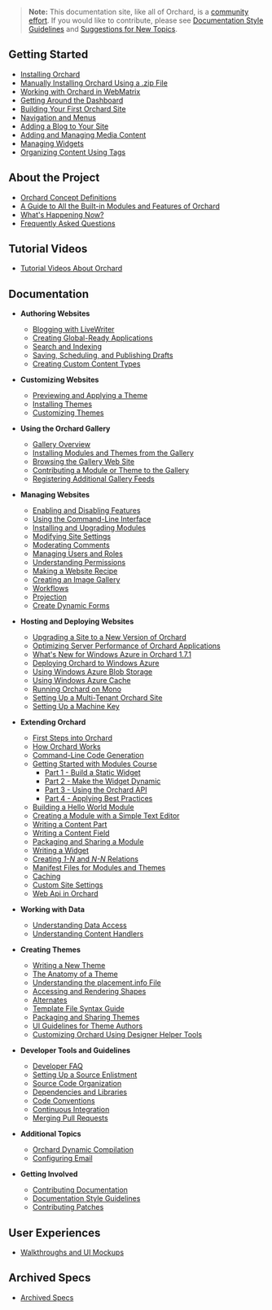 > **Note:** This documentation site, like all of Orchard, is a [community effort](/Contributors). If you would like to contribute, please see [Documentation Style Guidelines](Documentation/Documentation-Style-Guidelines)
and [Suggestions for New Topics](Documentation/Suggestions-for-New-Topics).

## Getting Started ##
* [Installing Orchard](Documentation/Installing-Orchard)
* [Manually Installing Orchard Using a .zip File](Documentation/Manually-installing-Orchard-zip-file)
* [Working with Orchard in WebMatrix](Documentation/Working-with-Orchard-in-WebMatrix)
* [Getting Around the Dashboard](Documentation/Getting-around-the-dashboard)
* [Building Your First Orchard Site](Documentation/Getting-Started)
* [Navigation and Menus](Documentation/Navigation-and-menus)
* [Adding a Blog to Your Site](Documentation/Adding-a-Blog-to-Your-Site)
* [Adding and Managing Media Content](Documentation/Adding-and-managing-media-content)
* [Managing Widgets](Documentation/Managing-widgets)
* [Organizing Content Using Tags](Documentation/Organizing-content-with-tags)

## About the Project ##
* [Orchard Concept Definitions](Documentation/Basic-Orchard-Concepts)
* [A Guide to All the Built-in Modules and Features of Orchard](Documentation/Builtin-Features)
* [What's Happening Now?](Documentation/Feature-roadmap)
* [Frequently Asked Questions](Documentation/Frequently-asked-questions)

## Tutorial Videos ##

* [Tutorial Videos About Orchard](Documentation/Orchard-TV)

## Documentation ##

* **Authoring Websites**
    * [Blogging with LiveWriter](Documentation/Blogging-with-LiveWriter)
    * [Creating Global-Ready Applications](Documentation/Creating-global-ready-applications)
    * [Search and Indexing](Documentation/Search-and-indexing)
    * [Saving, Scheduling, and Publishing Drafts](Documentation/Saving-scheduling-and-publishing-drafts)
    * [Creating Custom Content Types](Documentation/Creating-custom-content-types)


* **Customizing Websites**
    * [Previewing and Applying a Theme](Documentation/Previewing-and-applying-a-theme)
    * [Installing Themes](Documentation/Installing-themes)
    * [Customizing Themes](Documentation/Customizing-the-default-theme)


* **Using the Orchard Gallery**
    * [Gallery Overview](Documentation/Gallery-overview)
    * [Installing Modules and Themes from the Gallery](Documentation/Installing-modules-and-themes-from-the-gallery)
    * [Browsing the Gallery Web Site](Documentation/Browsing-the-gallery-web-site)
    * [Contributing a Module or Theme to the Gallery](Documentation/Contributing-a-module-or-theme-to-the-gallery)
    * [Registering Additional Gallery Feeds](Documentation/Module-gallery-feeds)


* **Managing Websites**
    * [Enabling and Disabling Features](Documentation/Enabling-and-disabling-features)
    * [Using the Command-Line Interface](Documentation/Using-the-command-line-interface)
    * [Installing and Upgrading Modules](Documentation/Installing-and-upgrading-modules)
    * [Modifying Site Settings](Documentation/Modifying-site-settings)
    * [Moderating Comments](Documentation/Moderating-comments)
    * [Managing Users and Roles](Documentation/Managing-users-and-roles)
    * [Understanding Permissions](Documentation/Understanding-permissions)
    * [Making a Website Recipe](Documentation/Making-a-Web-Site-Recipe)
    * [Creating an Image Gallery](Documentation/Creating-an-image-gallery)
    * [Workflows](Documentation/Workflows)
    * [Projection](Documentation/Projection)
    * [Create Dynamic Forms](Documentation/Creating-Dynamic-Forms "Use Dynamic Forms to create subscribe and contact us pages in Orchard")


* **Hosting and Deploying Websites**
    * [Upgrading a Site to a New Version of Orchard](Documentation/Upgrading-a-site-to-a-new-version-of-Orchard)
    * [Optimizing Server Performance of Orchard Applications](Documentation/Optimizing-Performance-of-Orchard-with-Shared-Hosting)
    * [What's New for Windows Azure in Orchard 1.7.1](Documentation/Whats-new-for-Windows-Azure-in-Orchard-1-7-1)
    * [Deploying Orchard to Windows Azure](Documentation/Deploying-Orchard-to-Windows-Azure)
	* [Using Windows Azure Blob Storage](Documentation/Using-Windows-Azure-Blob-Storage)
	* [Using Windows Azure Cache](Documentation/Using-Windows-Azure-Cache)
    * [Running Orchard on Mono](Documentation/Running-Orchard-on-Mono)
    * [Setting Up a Multi-Tenant Orchard Site](Documentation/Setting-up-a-multi-tenant-Orchard-site)
    * [Setting Up a Machine Key](Documentation/Setting-up-a-machine-key)


* **Extending Orchard**
    * [First Steps into Orchard](Documentation/First-steps-into-Orchard)
    * [How Orchard Works](Documentation/How-Orchard-works)
    * [Command-Line Code Generation](Documentation/Command-line-scaffolding)
    * [Getting Started with Modules Course](Documentation/Getting-Started-with-Modules)
        * [Part 1 - Build a Static Widget](Documentation/Getting-Started-with-Modules-Part-1)
        * [Part 2 - Make the Widget Dynamic](Documentation/Getting-Started-with-Modules-Part-2)
        * [Part 3 - Using the Orchard API](Documentation/Getting-Started-with-Modules-Part-3)
        * [Part 4 - Applying Best Practices](Documentation/Getting-Started-with-Modules-Part-4)
    * [Building a Hello World Module](Documentation/Building-a-hello-world-module)
    * [Creating a Module with a Simple Text Editor](Documentation/Creating-a-module-with-a-simple-text-editor)
    * [Writing a Content Part](Documentation/Writing-a-content-part)
    * [Writing a Content Field](Documentation/Creating-a-custom-field-type)
    * [Packaging and Sharing a Module](Documentation/Packaging-and-sharing-a-module)
    * [Writing a Widget](Documentation/Writing-a-widget)
    * [Creating _1-N_ and _N-N_ Relations](Documentation/Creating-1-n-and-n-n-relations)
    * [Manifest Files for Modules and Themes](Documentation/Manifest-files)
    * [Caching](Documentation/Caching)
    * [Custom Site Settings](Documentation/Adding-custom-settings)
    * [Web Api in Orchard](Documentation/WebApi-In-Orchard)


* **Working with Data**
    * [Understanding Data Access](Documentation/Understanding-data-access)
    * [Understanding Content Handlers](Documentation/Understanding-content-handlers)
<!-- ** [Understanding Content Drivers](Documentation/Understanding-content-drivers) (TBD) -->

* **Creating Themes**
    * [Writing a New Theme](Documentation/Writing-a-new-theme)
    * [The Anatomy of a Theme](Documentation/Anatomy-of-a-theme)
    * [Understanding the placement.info File](Documentation/Understanding-placement-info)
    * [Accessing and Rendering Shapes](Documentation/Accessing-and-rendering-shapes)
    * [Alternates](Documentation/Alternates)
    * [Template File Syntax Guide](Documentation/Template-file-syntax-guide)
    * [Packaging and Sharing Themes](Documentation/Packaging-and-sharing-themes)
    * [UI Guidelines for Theme Authors](Documentation/UI-guidelines-for-theme-authors)
    * [Customizing Orchard Using Designer Helper Tools](Documentation/Customizing-Orchard-using-Designer-Helper-Tools)


* **Developer Tools and Guidelines**
    * [Developer FAQ](Documentation/Developer-FAQ)
    * [Setting Up a Source Enlistment](Documentation/Setting-up-a-source-enlistment)
    * [Source Code Organization](Documentation/Source-code-organization)
    * [Dependencies and Libraries](Documentation/Orchard-dependencies-and-libraries)
    * [Code Conventions](Documentation/Code-conventions)
    * [Continuous Integration](Documentation/Continuous-integration)
    * [Merging Pull Requests](Documentation/Merging-Pull-Requests)

* **Additional Topics**
    * [Orchard Dynamic Compilation](Documentation/Orchard-module-loader-and-dynamic-compilation)
    * [Configuring Email](Documentation/Configuring-email)


* **Getting Involved**
    * [Contributing Documentation](Documentation/Contributing-documentation)
    * [Documentation Style Guidelines](Documentation/Documentation-Style-Guidelines)
    * [Contributing Patches](Documentation/Contributing-patches)

## User Experiences ##
* [Walkthroughs and UI Mockups](Documentation/Walkthroughs)

## Archived Specs ##

* [Archived Specs](Documentation/Archived-specs)
